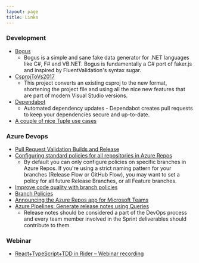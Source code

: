 ```yaml
---
layout: page
title: Links
---
```


### Development

* [Bogus](https://github.com/bchavez/Bogus)
  * Bogus is a simple and sane fake data generator for .NET languages like C#, F# and VB<x>.NET. Bogus is fundamentally a C# port of faker.js and inspired by FluentValidation's syntax sugar.
* [CsprojToVs2017](https://github.com/hvanbakel/CsprojToVs2017)
  * This project converts an existing csproj to the new format, shortening the project file and using all the nice new features that are part of modern Visual Studio versions.
* [Dependabot](https://dependabot.com/)
  * Automated dependency updates - Dependabot creates pull requests to keep your dependencies secure and up-to-date.
* [A couple of nice Tuple use cases](http://josephwoodward.co.uk/2020/03/couple-nice-tuple-use-cases)

### Azure Devops

* [Pull Request Validation Builds and Release](https://pleasereleaseme.net/azure-devops-hidden-gems-3-pull-request-validation-builds-and-releases/)
* [Configuring standard policies for all repositories in Azure Repos](https://jessehouwing.net/azure-repos-git-configuring-standard-policies-on-repositories/)
  * By default you can only configure policies on specific branches in Azure Repos. If you're using a strict naming pattern for your branches (Release Flow or GitHub Flow), you may want to set a policy for all future Release Branches, or all Feature branches.
* [Improve code quality with branch policies](https://docs.microsoft.com/en-us/azure/devops/repos/git/branch-policies?view=azure-devops)
* [Branch Policies](https://docs.microsoft.com/en-us/azure/devops/repos/git/branch-policies-overview?view=azure-devops)
* [Announcing the Azure Repos app for Microsoft Teams](https://devblogs.microsoft.com/devops/announcing-the-azure-repos-app-for-microsoft-teams/)
* [Azure Pipelines: Generate release notes using Queries](https://slothycode.com/azure-pipelines-publish-release-notes/)
  * Release notes should be considered a part of the DevOps process and every team member involved in the Sprint deliverables should contribute to them.

### Webinar

* [React+TypeScript+TDD in Rider – Webinar recording](https://blog.jetbrains.com/dotnet/2019/11/14/reacttypescripttdd-rider-webinar-recording/)